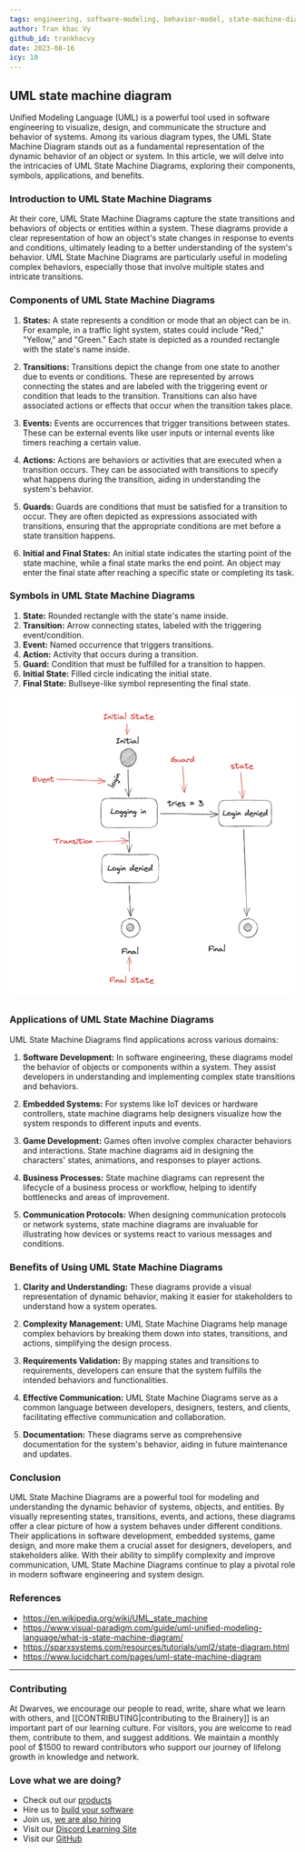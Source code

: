 ```yaml
---
tags: engineering, software-modeling, behavior-model, state-machine-diagram, finite-state-machine, state-machine, state, diagram
author: Tran khac Vy
github_id: trankhacvy
date: 2023-08-16
icy: 10
---
```


## UML state machine diagram
Unified Modeling Language (UML) is a powerful tool used in software engineering to visualize, design, and communicate the structure and behavior of systems. Among its various diagram types, the UML State Machine Diagram stands out as a fundamental representation of the dynamic behavior of an object or system. In this article, we will delve into the intricacies of UML State Machine Diagrams, exploring their components, symbols, applications, and benefits.

### Introduction to UML State Machine Diagrams
At their core, UML State Machine Diagrams capture the state transitions and behaviors of objects or entities within a system. These diagrams provide a clear representation of how an object's state changes in response to events and conditions, ultimately leading to a better understanding of the system's behavior. UML State Machine Diagrams are particularly useful in modeling complex behaviors, especially those that involve multiple states and intricate transitions.

### Components of UML State Machine Diagrams
1. **States:** A state represents a condition or mode that an object can be in. For example, in a traffic light system, states could include "Red," "Yellow," and "Green." Each state is depicted as a rounded rectangle with the state's name inside.

2. **Transitions:** Transitions depict the change from one state to another due to events or conditions. These are represented by arrows connecting the states and are labeled with the triggering event or condition that leads to the transition. Transitions can also have associated actions or effects that occur when the transition takes place.

3. **Events:** Events are occurrences that trigger transitions between states. These can be external events like user inputs or internal events like timers reaching a certain value.

4. **Actions:** Actions are behaviors or activities that are executed when a transition occurs. They can be associated with transitions to specify what happens during the transition, aiding in understanding the system's behavior.

5. **Guards:** Guards are conditions that must be satisfied for a transition to occur. They are often depicted as expressions associated with transitions, ensuring that the appropriate conditions are met before a state transition happens.

6. **Initial and Final States:** An initial state indicates the starting point of the state machine, while a final state marks the end point. An object may enter the final state after reaching a specific state or completing its task.

### Symbols in UML State Machine Diagrams
1. **State:** Rounded rectangle with the state's name inside.
2. **Transition:** Arrow connecting states, labeled with the triggering event/condition.
3. **Event:** Named occurrence that triggers transitions.
4. **Action:** Activity that occurs during a transition.
5. **Guard:** Condition that must be fulfilled for a transition to happen.
6. **Initial State:** Filled circle indicating the initial state.
7. **Final State:** Bullseye-like symbol representing the final state.

![Sample UML State machine diagram](_assets/uml-state-machine-diagram.png)

### Applications of UML State Machine Diagrams
UML State Machine Diagrams find applications across various domains:

1. **Software Development:** In software engineering, these diagrams model the behavior of objects or components within a system. They assist developers in understanding and implementing complex state transitions and behaviors.

2. **Embedded Systems:** For systems like IoT devices or hardware controllers, state machine diagrams help designers visualize how the system responds to different inputs and events.

3. **Game Development:** Games often involve complex character behaviors and interactions. State machine diagrams aid in designing the characters' states, animations, and responses to player actions.

4. **Business Processes:** State machine diagrams can represent the lifecycle of a business process or workflow, helping to identify bottlenecks and areas of improvement.

5. **Communication Protocols:** When designing communication protocols or network systems, state machine diagrams are invaluable for illustrating how devices or systems react to various messages and conditions.

### Benefits of Using UML State Machine Diagrams
1. **Clarity and Understanding:** These diagrams provide a visual representation of dynamic behavior, making it easier for stakeholders to understand how a system operates.

2. **Complexity Management:** UML State Machine Diagrams help manage complex behaviors by breaking them down into states, transitions, and actions, simplifying the design process.

3. **Requirements Validation:** By mapping states and transitions to requirements, developers can ensure that the system fulfills the intended behaviors and functionalities.

4. **Effective Communication:** UML State Machine Diagrams serve as a common language between developers, designers, testers, and clients, facilitating effective communication and collaboration.

5. **Documentation:** These diagrams serve as comprehensive documentation for the system's behavior, aiding in future maintenance and updates.

### Conclusion
UML State Machine Diagrams are a powerful tool for modeling and understanding the dynamic behavior of systems, objects, and entities. By visually representing states, transitions, events, and actions, these diagrams offer a clear picture of how a system behaves under different conditions. Their applications in software development, embedded systems, game design, and more make them a crucial asset for designers, developers, and stakeholders alike. With their ability to simplify complexity and improve communication, UML State Machine Diagrams continue to play a pivotal role in modern software engineering and system design.

### References
- https://en.wikipedia.org/wiki/UML_state_machine
- https://www.visual-paradigm.com/guide/uml-unified-modeling-language/what-is-state-machine-diagram/
- https://sparxsystems.com/resources/tutorials/uml2/state-diagram.html
- https://www.lucidchart.com/pages/uml-state-machine-diagram

---
<!-- cta -->

### Contributing
At Dwarves, we encourage our people to read, write, share what we learn with others, and [[CONTRIBUTING|contributing to the Brainery]] is an important part of our learning culture. For visitors, you are welcome to read them, contribute to them, and suggest additions. We maintain a monthly pool of $1500 to reward contributors who support our journey of lifelong growth in knowledge and network.

### Love what we are doing?
- Check out our [products](https://superbits.co)
- Hire us to [build your software](https://d.foundation)
- Join us, [we are also hiring](https://github.com/dwarvesf/WeAreHiring)
- Visit our [Discord Learning Site](https://discord.gg/dzNBpNTVEZ)
- Visit our [GitHub](https://github.com/dwarvesf)